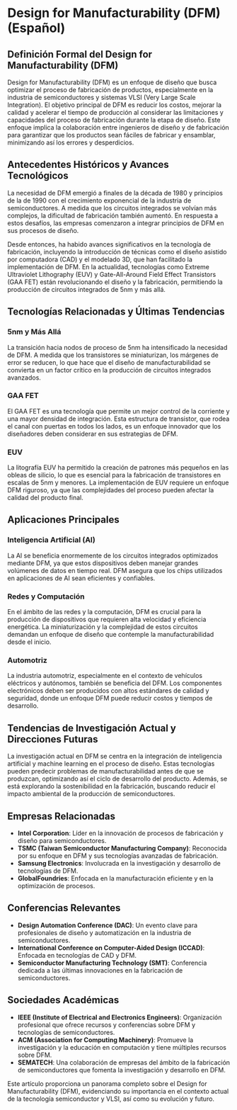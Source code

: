 # Design for Manufacturability (DFM) (Español)

## Definición Formal del Design for Manufacturability (DFM)

Design for Manufacturability (DFM) es un enfoque de diseño que busca optimizar el proceso de fabricación de productos, especialmente en la industria de semiconductores y sistemas VLSI (Very Large Scale Integration). El objetivo principal de DFM es reducir los costos, mejorar la calidad y acelerar el tiempo de producción al considerar las limitaciones y capacidades del proceso de fabricación durante la etapa de diseño. Este enfoque implica la colaboración entre ingenieros de diseño y de fabricación para garantizar que los productos sean fáciles de fabricar y ensamblar, minimizando así los errores y desperdicios.

## Antecedentes Históricos y Avances Tecnológicos

La necesidad de DFM emergió a finales de la década de 1980 y principios de la de 1990 con el crecimiento exponencial de la industria de semiconductores. A medida que los circuitos integrados se volvían más complejos, la dificultad de fabricación también aumentó. En respuesta a estos desafíos, las empresas comenzaron a integrar principios de DFM en sus procesos de diseño. 

Desde entonces, ha habido avances significativos en la tecnología de fabricación, incluyendo la introducción de técnicas como el diseño asistido por computadora (CAD) y el modelado 3D, que han facilitado la implementación de DFM. En la actualidad, tecnologías como Extreme Ultraviolet Lithography (EUV) y Gate-All-Around Field Effect Transistors (GAA FET) están revolucionando el diseño y la fabricación, permitiendo la producción de circuitos integrados de 5nm y más allá.

## Tecnologías Relacionadas y Últimas Tendencias

### 5nm y Más Allá

La transición hacia nodos de proceso de 5nm ha intensificado la necesidad de DFM. A medida que los transistores se miniaturizan, los márgenes de error se reducen, lo que hace que el diseño de manufacturabilidad se convierta en un factor crítico en la producción de circuitos integrados avanzados.

### GAA FET

El GAA FET es una tecnología que permite un mejor control de la corriente y una mayor densidad de integración. Esta estructura de transistor, que rodea el canal con puertas en todos los lados, es un enfoque innovador que los diseñadores deben considerar en sus estrategias de DFM.

### EUV

La litografía EUV ha permitido la creación de patrones más pequeños en las obleas de silicio, lo que es esencial para la fabricación de transistores en escalas de 5nm y menores. La implementación de EUV requiere un enfoque DFM riguroso, ya que las complejidades del proceso pueden afectar la calidad del producto final.

## Aplicaciones Principales

### Inteligencia Artificial (AI)

La AI se beneficia enormemente de los circuitos integrados optimizados mediante DFM, ya que estos dispositivos deben manejar grandes volúmenes de datos en tiempo real. DFM asegura que los chips utilizados en aplicaciones de AI sean eficientes y confiables.

### Redes y Computación

En el ámbito de las redes y la computación, DFM es crucial para la producción de dispositivos que requieren alta velocidad y eficiencia energética. La miniaturización y la complejidad de estos circuitos demandan un enfoque de diseño que contemple la manufacturabilidad desde el inicio.

### Automotriz

La industria automotriz, especialmente en el contexto de vehículos eléctricos y autónomos, también se beneficia del DFM. Los componentes electrónicos deben ser producidos con altos estándares de calidad y seguridad, donde un enfoque DFM puede reducir costos y tiempos de desarrollo.

## Tendencias de Investigación Actual y Direcciones Futuras

La investigación actual en DFM se centra en la integración de inteligencia artificial y machine learning en el proceso de diseño. Estas tecnologías pueden predecir problemas de manufacturabilidad antes de que se produzcan, optimizando así el ciclo de desarrollo del producto. Además, se está explorando la sostenibilidad en la fabricación, buscando reducir el impacto ambiental de la producción de semiconductores.

## Empresas Relacionadas

- **Intel Corporation**: Líder en la innovación de procesos de fabricación y diseño para semiconductores.
- **TSMC (Taiwan Semiconductor Manufacturing Company)**: Reconocida por su enfoque en DFM y sus tecnologías avanzadas de fabricación.
- **Samsung Electronics**: Involucrada en la investigación y desarrollo de tecnologías de DFM.
- **GlobalFoundries**: Enfocada en la manufacturación eficiente y en la optimización de procesos.

## Conferencias Relevantes

- **Design Automation Conference (DAC)**: Un evento clave para profesionales de diseño y automatización en la industria de semiconductores.
- **International Conference on Computer-Aided Design (ICCAD)**: Enfocada en tecnologías de CAD y DFM.
- **Semiconductor Manufacturing Technology (SMT)**: Conferencia dedicada a las últimas innovaciones en la fabricación de semiconductores.

## Sociedades Académicas

- **IEEE (Institute of Electrical and Electronics Engineers)**: Organización profesional que ofrece recursos y conferencias sobre DFM y tecnologías de semiconductores.
- **ACM (Association for Computing Machinery)**: Promueve la investigación y la educación en computación y tiene múltiples recursos sobre DFM.
- **SEMATECH**: Una colaboración de empresas del ámbito de la fabricación de semiconductores que fomenta la investigación y desarrollo en DFM.

Este artículo proporciona un panorama completo sobre el Design for Manufacturability (DFM), evidenciando su importancia en el contexto actual de la tecnología semiconductor y VLSI, así como su evolución y futuro.
